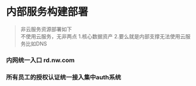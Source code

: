 # 内部服务构建部署

> 非云服务资源部署如下  
> 不使用云服务，无非两点 1.核心数据资产 2.要么就是内部支撑无法使用云服务比如DNS  

### 内网统一入口 rd.nw.com

### 所有员工的授权认证统一接入集中auth系统
